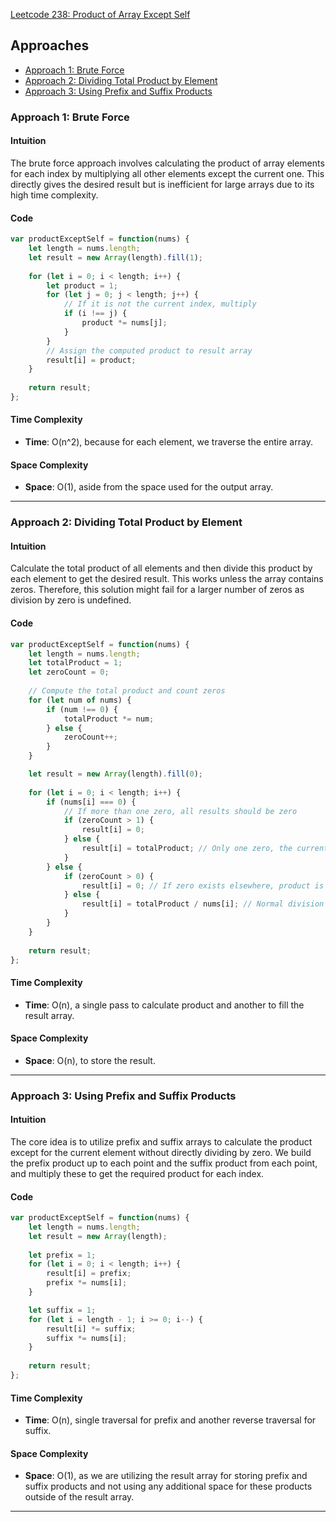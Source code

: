 [Leetcode 238: Product of Array Except Self](https://leetcode.com/problems/product-of-array-except-self/)

## Approaches

- [Approach 1: Brute Force](#approach-1-brute-force)
- [Approach 2: Dividing Total Product by Element](#approach-2-dividing-total-product-by-element)
- [Approach 3: Using Prefix and Suffix Products](#approach-3-using-prefix-and-suffix-products)

### Approach 1: Brute Force

#### Intuition
The brute force approach involves calculating the product of array elements for each index by multiplying all other elements except the current one. This directly gives the desired result but is inefficient for large arrays due to its high time complexity.

#### Code
```javascript
var productExceptSelf = function(nums) {
    let length = nums.length;
    let result = new Array(length).fill(1);
    
    for (let i = 0; i < length; i++) {
        let product = 1;
        for (let j = 0; j < length; j++) {
            // If it is not the current index, multiply
            if (i !== j) {
                product *= nums[j];
            }
        }
        // Assign the computed product to result array
        result[i] = product;
    }
    
    return result;
};
```

#### Time Complexity
- **Time**: O(n^2), because for each element, we traverse the entire array.

#### Space Complexity
- **Space**: O(1), aside from the space used for the output array.

---

### Approach 2: Dividing Total Product by Element

#### Intuition
Calculate the total product of all elements and then divide this product by each element to get the desired result. This works unless the array contains zeros. Therefore, this solution might fail for a larger number of zeros as division by zero is undefined.

#### Code
```javascript
var productExceptSelf = function(nums) {
    let length = nums.length;
    let totalProduct = 1;
    let zeroCount = 0;
    
    // Compute the total product and count zeros
    for (let num of nums) {
        if (num !== 0) {
            totalProduct *= num;
        } else {
            zeroCount++;
        }
    }

    let result = new Array(length).fill(0);
    
    for (let i = 0; i < length; i++) {
        if (nums[i] === 0) {
            // If more than one zero, all results should be zero
            if (zeroCount > 1) {
                result[i] = 0;
            } else {
                result[i] = totalProduct; // Only one zero, the current position should have total product
            }
        } else {
            if (zeroCount > 0) {
                result[i] = 0; // If zero exists elsewhere, product is zero
            } else {
                result[i] = totalProduct / nums[i]; // Normal division
            }
        }
    }
    
    return result;
};
```

#### Time Complexity
- **Time**: O(n), a single pass to calculate product and another to fill the result array.

#### Space Complexity
- **Space**: O(n), to store the result.

---

### Approach 3: Using Prefix and Suffix Products

#### Intuition
The core idea is to utilize prefix and suffix arrays to calculate the product except for the current element without directly dividing by zero. We build the prefix product up to each point and the suffix product from each point, and multiply these to get the required product for each index.

#### Code
```javascript
var productExceptSelf = function(nums) {
    let length = nums.length;
    let result = new Array(length);
    
    let prefix = 1;
    for (let i = 0; i < length; i++) {
        result[i] = prefix;
        prefix *= nums[i];
    }

    let suffix = 1;
    for (let i = length - 1; i >= 0; i--) {
        result[i] *= suffix;
        suffix *= nums[i];
    }
    
    return result;
};
```

#### Time Complexity
- **Time**: O(n), single traversal for prefix and another reverse traversal for suffix.

#### Space Complexity
- **Space**: O(1), as we are utilizing the result array for storing prefix and suffix products and not using any additional space for these products outside of the result array.

---

